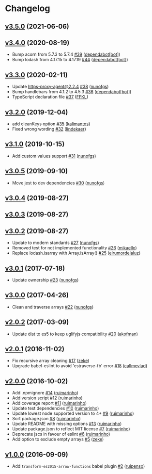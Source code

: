 # Changelog

## [v3.5.0](https://github.com/nunofgs/clean-deep/releases/tag/v3.5.0) (2021-06-06)

## [v3.4.0](https://github.com/nunofgs/clean-deep/releases/tag/v3.4.0) (2020-08-19)
- Bump acorn from 5.7.3 to 5.7.4 [\#39](https://github.com/nunofgs/clean-deep/pull/39) ([dependabot[bot]](https://github.com/apps/dependabot))
- Bump lodash from 4.17.15 to 4.17.19 [\#44](https://github.com/nunofgs/clean-deep/pull/44) ([dependabot[bot]](https://github.com/apps/dependabot))

## [v3.3.0](https://github.com/nunofgs/clean-deep/releases/tag/v3.3.0) (2020-02-11)
- Update https-proxy-agent@2.2.4 [\#38](https://github.com/nunofgs/clean-deep/pull/38) ([nunofgs](https://github.com/nunofgs))
- Bump handlebars from 4.1.2 to 4.5.3 [\#36](https://github.com/nunofgs/clean-deep/pull/36) ([dependabot[bot]](https://github.com/apps/dependabot))
- TypeScript declaration file [\#37](https://github.com/nunofgs/clean-deep/pull/37) ([FFKL](https://github.com/FFKL))

## [v3.2.0](https://github.com/nunofgs/clean-deep/releases/tag/v3.2.0) (2019-12-04)
- add cleanKeys option [\#35](https://github.com/nunofgs/clean-deep/pull/35) ([kalimantos](https://github.com/kalimantos))
- Fixed wrong wording [\#32](https://github.com/nunofgs/clean-deep/pull/32) ([lindekaer](https://github.com/lindekaer))

## [v3.1.0](https://github.com/nunofgs/clean-deep/releases/tag/v3.1.0) (2019-10-15)
- Add custom values support [\#31](https://github.com/nunofgs/clean-deep/pull/31) ([nunofgs](https://github.com/nunofgs))

## [v3.0.5](https://github.com/nunofgs/clean-deep/releases/tag/v3.0.5) (2019-09-10)
- Move jest to dev dependencies [\#30](https://github.com/nunofgs/clean-deep/pull/30) ([nunofgs](https://github.com/nunofgs))

## [v3.0.4](https://github.com/nunofgs/clean-deep/releases/tag/v3.0.4) (2019-08-27)

## [v3.0.3](https://github.com/nunofgs/clean-deep/releases/tag/v3.0.3) (2019-08-27)

## [v3.0.2](https://github.com/nunofgs/clean-deep/releases/tag/v3.0.2) (2019-08-27)
- Update to modern standards [\#27](https://github.com/nunofgs/clean-deep/pull/27) ([nunofgs](https://github.com/nunofgs))
- Removed test for not implemented functionality [\#26](https://github.com/nunofgs/clean-deep/pull/26) ([mikaello](https://github.com/mikaello))
- Replace lodash.isarray with Array.isArray() [\#25](https://github.com/nunofgs/clean-deep/pull/25) ([elrumordelaluz](https://github.com/elrumordelaluz))

## [v3.0.1](https://github.com/nunofgs/clean-deep/releases/tag/v3.0.1) (2017-07-18)
- Update ownership [\#23](https://github.com/nunofgs/clean-deep/pull/23) ([nunofgs](https://github.com/nunofgs))

## [v3.0.0](https://github.com/nunofgs/clean-deep/releases/tag/v3.0.0) (2017-04-26)
- Clean and traverse arrays [\#22](https://github.com/nunofgs/clean-deep/pull/22) ([nunofgs](https://github.com/nunofgs))

## [v2.0.2](https://github.com/nunofgs/clean-deep/releases/tag/v2.0.2) (2017-03-09)
- Update dist to es5 to keep uglifyjs compatibility [\#20](https://github.com/nunofgs/clean-deep/pull/20) ([akofman](https://github.com/akofman))

## [v2.0.1](https://github.com/nunofgs/clean-deep/releases/tag/v2.0.1) (2016-11-02)
- Fix recursive array cleaning [\#17](https://github.com/nunofgs/clean-deep/pull/17) ([zeke](https://github.com/zeke))
- Upgrade babel-eslint to avoid 'estraverse-fb' error [\#18](https://github.com/nunofgs/clean-deep/pull/18) ([callmevlad](https://github.com/callmevlad))

## [v2.0.0](https://github.com/nunofgs/clean-deep/releases/tag/v2.0.0) (2016-10-02)
- Add .npmignore [\#14](https://github.com/nunofgs/clean-deep/pull/14) ([ruimarinho](https://github.com/ruimarinho))
- Add version script [\#12](https://github.com/nunofgs/clean-deep/pull/12) ([ruimarinho](https://github.com/ruimarinho))
- Add coverage report [\#11](https://github.com/nunofgs/clean-deep/pull/11) ([ruimarinho](https://github.com/ruimarinho))
- Update test dependencies [\#10](https://github.com/nunofgs/clean-deep/pull/10) ([ruimarinho](https://github.com/ruimarinho))
- Update lowest node supported version to 4+ [\#9](https://github.com/nunofgs/clean-deep/pull/9) ([ruimarinho](https://github.com/ruimarinho))
- Sort package.json [\#8](https://github.com/nunofgs/clean-deep/pull/8) ([ruimarinho](https://github.com/ruimarinho))
- Update README with missing options [\#13](https://github.com/nunofgs/clean-deep/pull/13) ([ruimarinho](https://github.com/ruimarinho))
- Update package.json to reflect MIT license [\#7](https://github.com/nunofgs/clean-deep/pull/7) ([ruimarinho](https://github.com/ruimarinho))
- Deprecate jscs in favour of eslint [\#6](https://github.com/nunofgs/clean-deep/pull/6) ([ruimarinho](https://github.com/ruimarinho))
- Add option to exclude empty arrays [\#5](https://github.com/nunofgs/clean-deep/pull/5) ([zeke](https://github.com/zeke))

## [v1.0.0](https://github.com/nunofgs/clean-deep/releases/tag/1.0.0) (2016-09-09)
- Add `transform-es2015-arrow-functions` babel plugin [\#2](https://github.com/nunofgs/clean-deep/pull/2) ([ruipenso](https://github.com/ruipenso))
